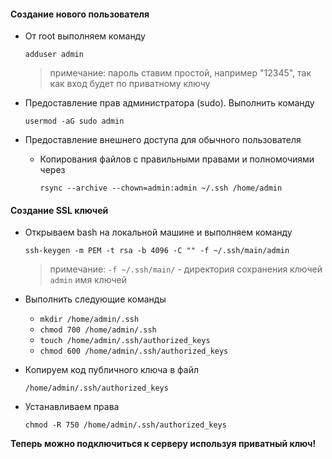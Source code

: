 #### Создание нового пользователя
+ От root выполняем команду

    `adduser admin`

	> примечание: пароль ставим простой, 
      например "12345", так как вход будет по приватному ключу

+ Предоставление прав администратора (sudo). Выполнить команду

    `usermod -aG sudo admin`

+ Предоставление внешнего доступа для обычного пользователя
    * Копирования файлов с правильными правами и полномочиями через

        `rsync --archive --chown=admin:admin ~/.ssh /home/admin`

#### Создание SSL ключей
	
* Открываем bash на локальной машине и выполняем команду

    `ssh-keygen -m PEM -t rsa -b 4096 -C "" -f ~/.ssh/main/admin`

    > примечание: 
      `-f ~/.ssh/main/` - директория сохранения ключей
      `admin` имя ключей

* Выполнить следующие команды

    * `mkdir /home/admin/.ssh`
    * `chmod 700 /home/admin/.ssh`
    * `touch /home/admin/.ssh/authorized_keys`
    * `chmod 600 /home/admin/.ssh/authorized_keys`

* Копируем код публичного ключа в файл

    `/home/admin/.ssh/authorized_keys`

* Устанавливаем права

    `chmod -R 750 /home/admin/.ssh/authorized_keys`

**Теперь можно подключиться к серверу используя приватный ключ!**